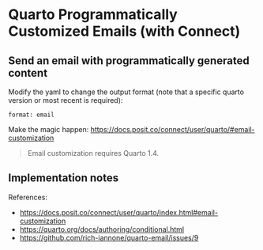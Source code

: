 # Quarto Programmatically Customized Emails (with Connect)

## Send an email with programmatically generated content

Modify the yaml to change the output format (note that a specific quarto version or most recent is required): 

```
format: email
```

Make the magic happen: <https://docs.posit.co/connect/user/quarto/#email-customization> 

> Email customization requires Quarto 1.4.

## Implementation notes

References: 

- <https://docs.posit.co/connect/user/quarto/index.html#email-customization> 
- <https://quarto.org/docs/authoring/conditional.html> 
- <https://github.com/rich-iannone/quarto-email/issues/9> 

